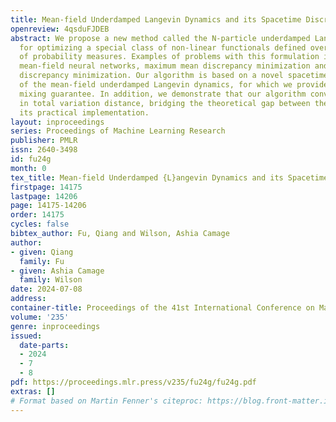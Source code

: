 ```yaml
---
title: Mean-field Underdamped Langevin Dynamics and its Spacetime Discretization
openreview: 4qsduFJDEB
abstract: We propose a new method called the N-particle underdamped Langevin algorithm
  for optimizing a special class of non-linear functionals defined over the space
  of probability measures. Examples of problems with this formulation include training
  mean-field neural networks, maximum mean discrepancy minimization and kernel Stein
  discrepancy minimization. Our algorithm is based on a novel spacetime discretization
  of the mean-field underdamped Langevin dynamics, for which we provide a new, fast
  mixing guarantee. In addition, we demonstrate that our algorithm converges globally
  in total variation distance, bridging the theoretical gap between the dynamics and
  its practical implementation.
layout: inproceedings
series: Proceedings of Machine Learning Research
publisher: PMLR
issn: 2640-3498
id: fu24g
month: 0
tex_title: Mean-field Underdamped {L}angevin Dynamics and its Spacetime Discretization
firstpage: 14175
lastpage: 14206
page: 14175-14206
order: 14175
cycles: false
bibtex_author: Fu, Qiang and Wilson, Ashia Camage
author:
- given: Qiang
  family: Fu
- given: Ashia Camage
  family: Wilson
date: 2024-07-08
address:
container-title: Proceedings of the 41st International Conference on Machine Learning
volume: '235'
genre: inproceedings
issued:
  date-parts:
  - 2024
  - 7
  - 8
pdf: https://proceedings.mlr.press/v235/fu24g/fu24g.pdf
extras: []
# Format based on Martin Fenner's citeproc: https://blog.front-matter.io/posts/citeproc-yaml-for-bibliographies/
---
```

